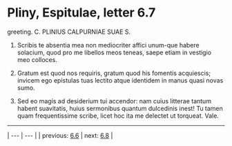 # Pliny, Espitulae, letter 6.7

greeting. C. PLINIUS CALPURNIAE SUAE S.



1. Scribis te absentia mea non mediocriter affici unum-que habere solacium, quod pro me libellos meos teneas, saepe etiam in vestigio meo colloces.



2. Gratum est quod nos requiris, gratum quod his fomentis acquiescis; invicem ego epistulas tuas lectito atque identidem in manus quasi novas sumo.



3. Sed eo magis ad desiderium tui accendor: nam cuius litterae tantum habent suavitatis, huius sermonibus quantum dulcedinis inest! Tu tamen quam frequentissime scribe, licet hoc ita me delectet ut torqueat. Vale.



---

| --- | --- |
| previous: [6.6](../6.6/) | next: [6.8](../6.8/) |